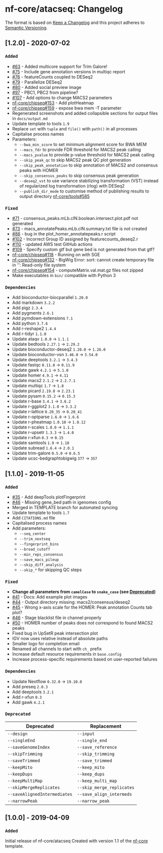 # nf-core/atacseq: Changelog

The format is based on [Keep a Changelog](http://keepachangelog.com/en/1.0.0/)
and this project adheres to [Semantic Versioning](http://semver.org/spec/v2.0.0.html).

## [1.2.0] - 2020-07-02

### `Added`

* [#63](https://github.com/nf-core/atacseq/issues/63) - Added multicore support for Trim Galore!
* [#75](https://github.com/nf-core/atacseq/issues/75) - Include gene annotation versions in multiqc report
* [#76](https://github.com/nf-core/atacseq/issues/76) - featureCounts coupled to DESeq2
* [#79](https://github.com/nf-core/atacseq/issues/79) - Parallelize DESeq2
* [#80](https://github.com/nf-core/atacseq/pull/80) - Added social preview image
* [#97](https://github.com/nf-core/atacseq/issues/97) - PBC1, PBC2 from pipeline?
* [#107](https://github.com/nf-core/atacseq/issues/107) - Add options to change MACS2 parameters
* [nf-core/chipseq#153](https://github.com/nf-core/chipseq/issues/153) - Add plotHeatmap
* [nf-core/chipseq#159](https://github.com/nf-core/chipseq/issues/159) - expose bwa mem -T parameter
* Regenerated screenshots and added collapsible sections for output files in `docs/output.md`
* Update template to tools `1.9`
* Replace `set` with `tuple` and `file()` with `path()` in all processes
* Capitalise process names
* Parameters:
    * `--bwa_min_score` to set minimum alignment score for BWA MEM
    * `--macs_fdr` to provide FDR threshold for MACS2 peak calling
    * `--macs_pvalue` to provide p-value threshold for MACS2 peak calling
    * `--skip_peak_qc` to skip MACS2 peak QC plot generation
    * `--skip_peak_annotation` to skip annotation of MACS2 and consensus peaks with HOMER
    * `--skip_consensus_peaks` to skip consensus peak generation
    * `--deseq2_vst` to use variance stabilizing transformation (VST) instead of regularized log transformation (rlog) with DESeq2
    * `--publish_dir_mode` to customise method of publishing results to output directory [nf-core/tools#585](https://github.com/nf-core/tools/issues/585)

### `Fixed`

* [#71](https://github.com/nf-core/atacseq/issues/71) - consensus_peaks.mLb.clN.boolean.intersect.plot.pdf not generated
* [#73](https://github.com/nf-core/atacseq/issues/73) - macs_annotatePeaks.mLb.clN.summary.txt file is not created
* [#86](https://github.com/nf-core/atacseq/issues/86) - bug in the plot_homer_annotatepeaks.r script
* [#102](https://github.com/nf-core/atacseq/issues/102) - Incorrect Group ID assigned by featurecounts_deseq2.r
* [#110](https://github.com/nf-core/atacseq/pull/110) - updated AWS test GitHub actions
* [#109](https://github.com/nf-core/atacseq/issues/109) - Specify custom gtf but gene bed is not generated from that gtf?
* [nf-core/chipseq#118](https://github.com/nf-core/chipseq/issues/118) - Running on with SGE
* [nf-core/chipseq#132](https://github.com/nf-core/chipseq/issues/132) - BigWig Error: sort: cannot create temporary file in '': Read-only file system
* [nf-core/chipseq#154](https://github.com/nf-core/chipseq/issues/154) - computeMatrix.val.mat.gz files not zipped
* Make executables in `bin/` compatible with Python 3

### `Dependencies`

* Add bioconductor-biocparallel `1.20.0`
* Add markdown `3.2.2`
* Add pigz `2.3.4`
* Add pygments `2.6.1`
* Add pymdown-extensions `7.1`
* Add python `3.7.6`
* Add r-reshape2 `1.4.4`
* Add r-tidyr `1.1.0`
* Update ataqv `1.0.0` -> `1.1.1`
* Update bedtools `2.27.1` -> `2.29.2`
* Update bioconductor-deseq2 `1.20.0` -> `1.26.0`
* Update bioconductor-vsn `3.46.0` -> `3.54.0`
* Update deeptools `3.2.1` -> `3.4.3`
* Update fastqc `0.11.8` -> `0.11.9`
* Update gawk `4.2.1` -> `5.1.0`
* Update homer `4.9.1` -> `4.11`
* Update macs2 `2.1.2` -> `2.2.7.1`
* Update multiqc `1.7` -> `1.8`
* Update picard `2.19.0` -> `2.23.1`
* Update pysam `0.15.2` -> `0.15.3`
* Update r-base `3.4.1` -> `3.6.2`
* Update r-ggplot2 `3.1.0` -> `3.3.2`
* Update r-lattice `0.20_35` -> `0.20_41`
* Update r-optparse `1.6.0` -> `1.6.6`
* Update r-pheatmap `1.0.10` -> `1.0.12`
* Update r-scales `1.0.0` -> `1.1.1`
* Update r-upsetr `1.3.3` -> `1.4.0`
* Update r-xfun `0.3` -> `0.15`
* Update samtools `1.9` -> `1.10`
* Update subread `1.6.4` -> `2.0.1`
* Update trim-galore `0.5.0` -> `0.6.5`
* Update ucsc-bedgraphtobigwig `377` -> `357`

## [1.1.0] - 2019-11-05

### `Added`

* [#35](https://github.com/nf-core/atacseq/issues/35) - Add deepTools plotFingerprint
* [#46](https://github.com/nf-core/atacseq/issues/46) - Missing gene_bed path in igenomes config
* Merged in TEMPLATE branch for automated syncing
* Update template to tools `1.7`
* Add `CITATIONS.md` file
* Capitalised process names
* Add parameters:
    * `--seq_center`
    * `--trim_nextseq`
    * `--fingerprint_bins`
    * `--broad_cutoff`
    * `--min_reps_consensus`
    * `--save_macs_pileup`
    * `--skip_diff_analysis`
    * `--skip_*` for skipping QC steps

### `Fixed`

* **Change all parameters from `camelCase` to `snake_case` (see [Deprecated](#Deprecated))**
* [#41](https://github.com/nf-core/atacseq/issues/41) - Docs: Add example plot images
* [#44](https://github.com/nf-core/atacseq/issues/44) - Output directory missing: macs2/consensus/deseq2
* [#45](https://github.com/nf-core/atacseq/issues/45) - Wrong x-axis scale for the HOMER: Peak annotation Counts tab plot?
* [#46](https://github.com/nf-core/atacseq/issues/46) - Stage blacklist file in channel properly
* [#50](https://github.com/nf-core/atacseq/issues/50) - HOMER number of peaks does not correspond to found MACS2 peaks
* Fixed bug in UpSetR peak intersection plot
* IGV now uses relative instead of absolute paths
* Smaller logo for completion email
* Renamed all channels to start with `ch_` prefix
* Increase default resource requirements in `base.config`
* Increase process-specific requirements based on user-reported failures

### `Dependencies`

* Update Nextflow `0.32.0` -> `19.10.0`
* Add preseq `2.0.3`
* Add deeptools `3.2.1`
* Add r-xfun `0.3`
* Add gawk `4.2.1`

### `Deprecated`

| Deprecated                   | Replacement               |
|------------------------------|---------------------------|
| `--design`                   | `--input`                 |
| `--singleEnd`                | `--single_end`            |
| `--saveGenomeIndex`          | `--save_reference`        |
| `--skipTrimming`             | `--skip_trimming`         |
| `--saveTrimmed`              | `--save_trimmed`          |
| `--keepMito`                 | `--keep_mito`             |
| `--keepDups`                 | `--keep_dups`             |
| `--keepMultiMap`             | `--keep_multi_map`        |
| `--skipMergeReplicates`      | `--skip_merge_replicates` |
| `--saveAlignedIntermediates` | `--save_align_intermeds`  |
| `--narrowPeak`               | `--narrow_peak`           |

## [1.0.0] - 2019-04-09

### `Added`

Initial release of nf-core/atacseq
Created with version 1.1 of the [nf-core](http://nf-co.re/) template.
